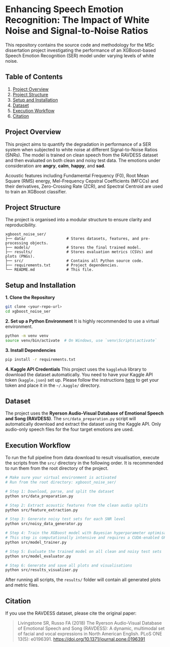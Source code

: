 # Enhancing Speech Emotion Recognition: The Impact of White Noise and Signal-to-Noise Ratios

This repository contains the source code and methodology for the MSc dissertation project investigating the performance of an XGBoost-based Speech Emotion Recognition (SER) model under varying levels of white noise.

## Table of Contents
1.  [Project Overview](#project-overview)
2.  [Project Structure](#project-structure)
3.  [Setup and Installation](#setup-and-installation)
4.  [Dataset](#dataset)
5.  [Execution Workflow](#execution-workflow)
6.  [Citation](#citation)

## Project Overview
This project aims to quantify the degradation in performance of a SER system when subjected to white noise at different Signal-to-Noise Ratios (SNRs). The model is trained on clean speech from the RAVDESS dataset and then evaluated on both clean and noisy test data. The emotions under consideration are **angry**, **calm**, **happy**, and **sad**.

Acoustic features including Fundamental Frequency (F0), Root Mean Square (RMS) energy, Mel-Frequency Cepstral Coefficients (MFCCs) and their derivatives, Zero-Crossing Rate (ZCR), and Spectral Centroid are used to train an XGBoost classifier.

## Project Structure
The project is organised into a modular structure to ensure clarity and reproducibility.

```
xgboost_noise_ser/
├── data/                  # Stores datasets, features, and pre-processing objects.
├── models/                # Stores the final trained model.
├── results/               # Stores evaluation metrics (CSVs) and plots (PNGs).
├── src/                   # Contains all Python source code.
├── requirements.txt       # Project dependencies.
└── README.md              # This file.
```

## Setup and Installation

**1. Clone the Repository**
```bash
git clone <your-repo-url>
cd xgboost_noise_ser
```

**2. Set up a Python Environment**
It is highly recommended to use a virtual environment.
```bash
python -m venv venv
source venv/bin/activate  # On Windows, use `venv\Scripts\activate`
```

**3. Install Dependencies**
```bash
pip install -r requirements.txt
```

**4. Kaggle API Credentials**
This project uses the `kagglehub` library to download the dataset automatically. You need to have your Kaggle API token (`kaggle.json`) set up. Please follow the instructions [here](https://www.kaggle.com/docs/api) to get your token and place it in the `~/.kaggle/` directory.

## Dataset
The project uses the **Ryerson Audio-Visual Database of Emotional Speech and Song (RAVDESS)**. The `src/data_preparation.py` script will automatically download and extract the dataset using the Kaggle API. Only audio-only speech files for the four target emotions are used.

## Execution Workflow
To run the full pipeline from data download to result visualisation, execute the scripts from the `src/` directory in the following order. It is recommended to run them from the root directory of the project.

```bash
# Make sure your virtual environment is activated
# Run from the root directory: xgboost_noise_ser/

# Step 1: Download, parse, and split the dataset
python src/data_preparation.py

# Step 2: Extract acoustic features from the clean audio splits
python src/feature_extraction.py

# Step 3: Generate noisy test sets for each SNR level
python src/noisy_data_generator.py

# Step 4: Train the XGBoost model with Bayesian hyperparameter optimisation
# This step is computationally intensive and requires a CUDA-enabled GPU.
python src/model_trainer.py

# Step 5: Evaluate the trained model on all clean and noisy test sets
python src/model_evaluator.py

# Step 6: Generate and save all plots and visualisations
python src/results_visualiser.py
```

After running all scripts, the `results/` folder will contain all generated plots and metric files.

## Citation
If you use the RAVDESS dataset, please cite the original paper:

> Livingstone SR, Russo FA (2018) The Ryerson Audio-Visual Database of Emotional Speech and Song (RAVDESS): A dynamic, multimodal set of facial and vocal expressions in North American English. PLoS ONE 13(5): e0196391. https://doi.org/10.1371/journal.pone.0196391